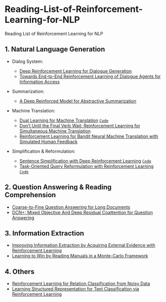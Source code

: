 # Reading-List-of-Reinforcement-Learning-for-NLP
Reading List of Reinforcement Learning for NLP

## 1. Natural Language Generation 

- Dialog System:
	- [Deep Reinforcement Learning for Dialogue Generation](https://aclweb.org/anthology/D16-1127)
	- [Towards End-to-End Reinforcement Learning of Dialogue Agents for Information Access](http://www.aclweb.org/anthology/P17-1045)
    
- Summarization:
  - [A Deep Reinforced Model for Abstractive Summarization](https://openreview.net/pdf?id=HkAClQgA-)
    
- Machine Translation:
  - [Dual Learning for Machine Translation](https://papers.nips.cc/paper/6469-dual-learning-for-machine-translation.pdf)
  	[`Code`](https://github.com/thompsonb/DL4MT)
  - [Don’t Until the Final Verb Wait: Reinforcement Learning for Simultaneous Machine Translation](https://www.umiacs.umd.edu/~jbg/docs/2014_emnlp_simtrans.pdf)
  - [Reinforcement Learning for Bandit Neural Machine Translation with Simulated Human Feedback](http://aclweb.org/anthology/D17-1153)

- Simplification & Reformulation:
  - [Sentence Simplification with Deep Reinforcement Learning](http://aclweb.org/anthology/D/D17/D17-1062.pdf)
  	[`Code`](https://github.com/XingxingZhang/dress)
  - [Task-Oriented Query Reformulation with Reinforcement Learning](http://aclweb.org/anthology/D17-1061) 
  	[`Code`](https://github.com/nyu-dl/QueryReformulator)
    


## 2. Question Answering & Reading Comprehension

  - [Coarse-to-Fine Question Answering for Long Documents](http://homes.cs.washington.edu/~eunsol/papers/acl17eunsol.pdf)
  - [DCN+: Mixed Objective And Deep Residual Coattention for Question Answering](https://openreview.net/pdf?id=H1meywxRW)


## 3. Information Extraction

  - [Improving Information Extraction by Acquiring External Evidence with Reinforcement Learning](http://people.csail.mit.edu/karthikn/assets/pdf/rlie16.pdf)
  - [Learning to Win by Reading Manuals in a Monte-Carlo Framework](http://people.csail.mit.edu/regina/my_papers/civ11.pdf)

## 4. Others

  - [Reinforcement Learning for Relation Classification from Noisy Data](http://aihuang.org/static/papers/AAAI2018Denoising.pdf)
  - [Learning Structured Representation for Text Classification via Reinforcement Learning](http://aihuang.org/static/papers/AAAI2018_ClassifyAndStructure.pdf)
